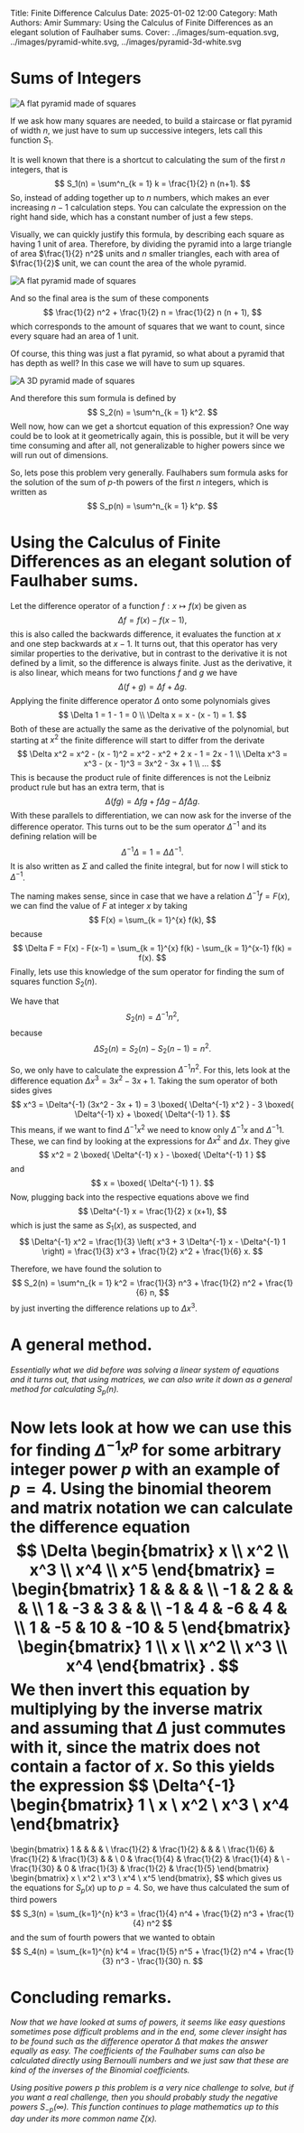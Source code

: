 Title: Finite Difference Calculus
Date: 2025-01-02 12:00
Category: Math
Authors: Amir
Summary: Using the Calculus of Finite Differences as an elegant solution of Faulhaber sums.
Cover: ../images/sum-equation.svg, ../images/pyramid-white.svg, ../images/pyramid-3d-white.svg

# Sums of Integers

![A flat pyramid made of squares](../images/pyramid-white.svg 'A flat pyramid made of squares')

If we ask how many squares are needed, to build a staircase or flat pyramid of width $n$, we just have to sum up successive integers, lets call this function $S_1$.

It is well known that there is a shortcut to calculating the sum of the first $n$ integers, that is
$$
	S_1(n) = \sum^n_{k = 1} k = \frac{1}{2} n (n+1).
$$
So, instead of adding together up to $n$ numbers, which makes an ever increasing $n-1$ calculation steps. You can calculate the expression on the right hand side, which has a constant number of just a few steps. 

Visually, we can quickly justify this formula, by describing each square as having $1$ unit of area. Therefore,  by dividing the pyramid into a large triangle of area $\frac{1}{2} n^2$ units and $n$ smaller triangles, each with area of $\frac{1}{2}$ unit, we can count the area of the whole pyramid.

![A flat pyramid made of squares](../images/pyramid-decomposed-white.svg 'A flat pyramid made of squares')

And so the final area is the sum of these components
$$
	\frac{1}{2} n^2 + \frac{1}{2} n = \frac{1}{2} n (n + 1),
$$
which corresponds to the amount of squares that we want to count, since every square had an area of $1$ unit.

Of course, this thing was just a flat pyramid, so what about a pyramid that has depth as well? In this case we will have to sum up squares.

![A 3D pyramid made of squares](../images/pyramid-3d-white.svg 'A 3D pyramid made of squares')

And therefore this sum formula is defined by
$$
	S_2(n) = \sum^n_{k = 1} k^2.
$$
Well now, how can we get a shortcut equation of this expression? One way could be to look at it geometrically again, this is possible, but it will be very time consuming and after all, not generalizable to higher powers since we will run out of dimensions.

So, lets pose this problem very generally. Faulhabers sum formula asks for the solution of the sum of $p$-th powers of the first $n$ integers, which is written as 
$$
	S_p(n) = \sum^n_{k = 1} k^p.
$$

# Using the Calculus of Finite Differences as an elegant solution of Faulhaber sums.

Let the difference operator of a function $f: x \mapsto f(x)$ be given as
$$
	\Delta f = f(x) - f(x-1),
$$
this is also called the backwards difference, it evaluates the function at $x$ and one step backwards at $x-1$. It turns out, that this operator has very similar properties to the derivative, but in contrast to the derivative it is not defined by a limit, so the difference is always finite. Just as the derivative, it is also linear, which means for two functions $f$ and $g$ we have
$$
	\Delta (f + g) = \Delta f + \Delta g.
$$
Applying the finite difference operator $\Delta$ onto some polynomials gives
$$
	\Delta 1 = 1 - 1 = 0 \\
	\Delta x = x - (x - 1) = 1.
$$
Both of these are actually the same as the derivative of the polynomial, but starting at $x^2$ the finite difference will start to differ from the derivate
$$
	\Delta x^2 = x^2 - (x - 1)^2 = x^2 - x^2 + 2 x - 1 = 2x - 1 \\
	\Delta x^3 = x^3 - (x - 1)^3 = 3x^2 - 3x + 1 \\
	...
$$
This is because the product rule of finite differences is not the Leibniz product rule but has an extra term, that is
$$
	\Delta (f g) = \Delta f g + f \Delta g - \Delta f \Delta g.
$$
With these parallels to differentiation, we can now ask for the inverse of the difference operator.
This turns out to be the sum operator $\Delta^{-1}$ and its defining relation will be 
$$
	\Delta^{-1} \Delta = 1 = \Delta \Delta^{-1}.
$$ 
It is also written as $\Sigma$ and called the finite integral, but for now I will stick to $\Delta^{-1}$.

The naming makes sense, since in case that we have a relation $\Delta^{-1} f = F(x)$, we can find the value of $F$ at integer $x$ by taking 
$$
	F(x) = \sum_{k = 1}^{x} f(k),
$$
because
$$
	\Delta F = F(x) - F(x-1) = \sum_{k = 1}^{x} f(k) - \sum_{k = 1}^{x-1} f(k) = f(x).
$$
Finally, lets use this knowledge of the sum operator for finding the sum of squares function $S_2(n)$. 

We have that
$$
	S_2(n) = \Delta^{-1} n^2, 
$$
because 
$$
	\Delta S_2(n) = S_2(n) - S_2(n-1) = n^2.
$$

So, we only have to calculate the expression $\Delta^{-1} n^2$. For this, lets look at the difference equation $\Delta x^3 = 3x^2 - 3x + 1$. Taking the sum operator of both sides gives
$$
	x^3 = \Delta^{-1} (3x^2 - 3x + 1) = 3 \boxed{ \Delta^{-1} x^2 } - 3 \boxed{ \Delta^{-1} x} + \boxed{ \Delta^{-1} 1 }.
$$
This means, if we want to find $\Delta^{-1} x^2$ we need to know only $\Delta^{-1} x$ and $\Delta^{-1} 1$. These, we can find by looking at the expressions for $\Delta x^2$ and $\Delta x$. They give
$$
	x^2 = 2 \boxed{ \Delta^{-1} x } - \boxed{ \Delta^{-1} 1 }
$$
and
$$
	x = \boxed{ \Delta^{-1} 1 }.
$$
Now, plugging back into the respective equations above we find
$$
	\Delta^{-1} x = \frac{1}{2} x (x+1),
$$
which is just the same as $S_1(x)$, as suspected, and
$$
	\Delta^{-1} x^2 = \frac{1}{3} \left( x^3 + 3 \Delta^{-1} x - \Delta^{-1} 1 \right) = \frac{1}{3} x^3 + \frac{1}{2} x^2 + \frac{1}{6} x.
$$

Therefore, we have found the solution to 
$$
	S_2(n) = \sum^n_{k = 1} k^2 = \frac{1}{3} n^3 + \frac{1}{2} n^2 + \frac{1}{6} n,
$$
by just inverting the difference relations up to $\Delta x^{3}$. 

# A general method.

_Essentially what we did before was solving a linear system of equations and it turns out, that using matrices, we can also write it down as a general method for calculating $S_p(n)$._

Now lets look at how we can use this for finding $\Delta^{-1} x^p$ for some arbitrary integer power $p$ with an example of $p = 4$. Using the binomial theorem and matrix notation we can calculate the difference equation 
$$
\Delta 
\begin{bmatrix}
	x \\
	x^2 \\
	x^3 \\
	x^4 \\
	x^5
\end{bmatrix} = 
\begin{bmatrix}
1 &  &   &   & \\
-1 & 2 &  &   & \\
1 & -3 & 3 &  & \\
-1 & 4 & -6 & 4 &   \\
1 & -5 & 10 & -10 & 5 
\end{bmatrix}
\begin{bmatrix}
	1 \\
	x \\
	x^2 \\
	x^3 \\
	x^4
\end{bmatrix} .
$$
We then invert this equation by multiplying by the inverse matrix and assuming that $\Delta$ just commutes with it, since the matrix does not contain a factor of $x$. So this yields the expression
$$
\Delta^{-1}
\begin{bmatrix}
	1 \\
	x \\
	x^2 \\
	x^3 \\
	x^4
\end{bmatrix}
=
\begin{bmatrix}
1 &  &   &   & \\
\frac{1}{2} & \frac{1}{2} &  &   & \\
\frac{1}{6} & \frac{1}{2} & \frac{1}{3} &  & \\
0 & \frac{1}{4} & \frac{1}{2} & \frac{1}{4} &   \\
-\frac{1}{30} & 0 & \frac{1}{3} & \frac{1}{2} & \frac{1}{5} 
\end{bmatrix}
\begin{bmatrix}
	x \\
	x^2 \\
	x^3 \\
	x^4 \\
	x^5
\end{bmatrix},
$$
which gives us the equations for $S_p(x)$ up to $p=4$. So, we have thus calculated the sum of third powers
$$
	S_3(n) = \sum_{k=1}^{n} k^3 = \frac{1}{4} n^4 + \frac{1}{2} n^3 + \frac{1}{4} n^2
$$
and the sum of fourth powers that we wanted to obtain
$$
	S_4(n) = \sum_{k=1}^{n} k^4 = \frac{1}{5} n^5 + \frac{1}{2} n^4 + \frac{1}{3} n^3 - \frac{1}{30} n.
$$

# Concluding remarks.

_Now that we have looked at sums of powers, it seems like easy questions sometimes pose difficult problems and in the end, some clever insight has to be found such as the difference operator $\Delta$ that makes the answer equally as easy. The coefficients of the Faulhaber sums can also be calculated directly using Bernoulli numbers and we just saw that these are kind of the inverses of the Binomial coefficients._

_Using positive powers $p$ this problem is a very nice challenge to solve, but if you want a real challenge, then you should probably study the negative powers $S_{-p}(\infty)$. This function continues to plage mathematics up to this day under its more common name $\zeta(x)$._
